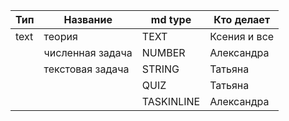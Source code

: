 | Тип  | Название         | md type    | Кто делает   |
| ---- | ---------------- | ---------- | ------------ |
| text | теория           | TEXT       | Ксения и все |
|      | численная задача | NUMBER     | Александра   |
|      | текстовая задача | STRING     | Татьяна      |
|      |                  | QUIZ       | Татьяна      |
|      |                  | TASKINLINE | Александра   |
